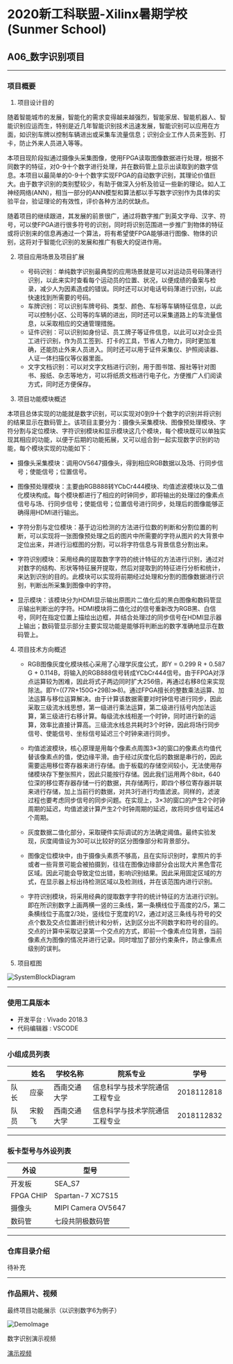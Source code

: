 # 2020新工科联盟-Xilinx暑期学校(Sunmer School)
## A06_数字识别项目
---
### 项目概要 
1. 项目设计目的  
   
随着智能城市的发展，智能化的需求变得越来越强烈，智能家居、智能机器人、智能识别应运而生，特别是近几年智能识别技术迅速发展，智能识别可以应用在方面，如识别车牌以控制车辆进出或采集车流量信息；识别企业工作人员来签到、打卡，防止外来人员进入等等。


本项目现阶段拟通过摄像头采集图像，使用FPGA读取图像数据进行处理，根据不同数字的特征，对0-9十个数字进行处理，并在数码管上显示出读取到的数字信息。本项目以最简单的0-9十个数字实现FPGA的自动数字识别，其理论价值巨大。由于数字识别的类别墅较少，有助于做深入分析及验证一些新的理论。如人工神经网络(ANN)，相当一部分的ANN模型和算法都以手写数字识别作为具体的实验平台，验证理论的有效性，评价各种方法的优缺点。


随着项目的继续跟进，其发展的前景很广，通过将数字推广到英文字母、汉字、符号，可以使FPGA进行很多符号的识别，同时将识别范围进一步推广到物体的特征或将识别来的信息再通过一个算法，将有希望使FPGA能够进行图像、物体的识别，这将对于智能化识别的发展和推广有极大的促进作用。 

2. 项目应用场景及项目扩展

    - 号码识别：单纯数字识别最典型的应用场景就是可以对运动员号码薄进行识别，以此来实时查看每个运动员的位置、状况，以便成绩的备案与检录，减少人为因素造成的错误。同时还可以对电话号码薄进行识别，以此快速找到所需要的号码。
    - 车牌识别：可以识别车牌号码、类型、颜色、车标等车辆特征信息，以此可以控制小区、公司等的车辆的进出，同时还可以采集道路上的车流量信息，以采取相应的交通管理措施。
    - 证件识别：可以识别如身份证、员工牌子等证件信息，以此可以对企业员工进行识别，作为员工签到、打卡的工具，节省人力物力，同时更加准确，还能防止外来人员进入。同时还可以用于证件采集仪、护照阅读器、人证一体扫描仪等仪器里面。
    - 文字文档识别：可以对文字文档进行识别，用于图书馆、报社等针对图书、报纸、杂志等地方，可以将纸质文档进行电子化，方便推广人们阅读方式，同时还方便保存。

3. 项目功能模块概述

本项目总体实现的功能就是数字识别，可以实现对0到9十个数字的识别并将识别的结果显示在数码管上。该项目主要分为：摄像头采集模块、图像预处理模块、字符分割与定位模块、字符识别模块和显示模块这几个模块，每个模块既可以单独实现其相应的功能，以便于后期的功能拓展，又可以组合到一起实现数字识别的功能，每个模块实现的功能如下：

- 摄像头采集模块：调用OV5647摄像头，得到相应RGB数据以及场、行同步信号；使能信号；位置信号。

- 图像预处理模块：主要由RGB888转YCbCr444模块、均值滤波模块以及二值化模块构成。每个模块都进行了相应的时钟同步，即将输出的处理过的像素点信号与场、行同步信号；使能信号；位置信号进行同步，处理后的图像能够正确得用HDMI进行输出。

- 字符分割与定位模块：基于边沿检测的方法进行位数的判断和分割位置的判断，可以实现将一张图像预处理之后的图片中所需要的字符从图片的大背景中定位出来，并进行沿框图的分割，可以将字符信息与背景信息分割出来。
- 字符识别模块：采用经典的提取数字字符的统计特征的方法进行识别，通过对对数字的结构、形状等特征展开提取，然后对提取到的特征进行分析和统计，来达到识别的目的。此模块可以实现将前期经过处理和分割的图像数据进行识别，判断出所采集到图像中的字符。
- 显示模块：该模块分为HDMI显示输出原图片二值化后的黑白图像和数码管显示输出判断出的字符。HDMI模块将二值化过的信号重新改为RGB黑、白信号，同时在指定位置上描绘出边框，并结合处理过的同步信号在HDMI显示器上输出；数码管显示部分主要实现功能是能够将判断出的数字准确地显示在数码管上。

4. 项目技术方向概述
    - RGB图像灰度化模块核心采用了心理学灰度公式，即Y = 0.299 R + 0.587 G + 0.114B，将输入的RGB888信号转成YCbCr444信号。由于FPGA对浮点运算较为困难，因此将式子两边同时扩大256倍，再通过右移8位来实现除法。即Y=((77R+150G+29B)≫8)。通过FPGA擅长的整数乘法运算、加法运算与移位运算解决。由于计算该数据需要对时钟信号进行同步，因此采取三级流水线思想，第一级进行乘法运算，第二级进行括号内加法运算，第三级进行右移计算。每级流水线相差一个时钟，同时进行新的运算，效率比直接计算高。三级流水线总共耗时3个时钟，因此将场行同步信号、使能信号、坐标信号延迟三个时钟来进行同步。
	- 均值滤波模块，核心原理是用每个像素点周围3×3的窗口的像素点均值代替该像素点的值，使边缘平滑。由于经过灰度化后的数据是串行的，因此需要运用移位寄存器来进行存储。由于板载的存储空间较小，无法使用存储模块存下整张照片，因此只能按行存储。因此我们运用两个8bit，640位深的移位寄存器存储一行的数据，共存储两行，即四个移位寄存器并联来进行存储，加上当前行的数据，对共3行进行均值滤波。同样的，滤波过程也要考虑同步信号的同步问题。在实现上，3×3的窗口的产生2个时钟周期的延迟，均值滤波计算产生2个时钟周期的延迟，故将同步信号延迟4个周期。
	
    - 灰度数据二值化部分，采取硬件实际调试的方法确定阈值。最终实验发现，灰度阈值设为30可以比较好的区分图像部分和背景部分。
  
	- 图像定位模块中，由于摄像头素质不够高，且在实际识别时，拿照片的手或者一些背景可能会被拍摄到，往往在图像边缘部分会出现大片黑色雪花区域。因此可能会导致定位出错，影响识别结果。因此采用固定区域的方式，在显示器上标出待检测区域以及检测线，并在该范围内进行识别。
    - 字符识别模块，将采用经典的提取数字字符的统计特征的方法进行识别。即在所识别数字上画两横一竖的三条线，第一条横线位于高度的2/5，第二条横线位于高度2/3处，竖线位于宽度的1/2，通过对这三条线与符号的交点个数及交点位置进行统计和分析，达到区分出不同数字和符号的目的。交点的计算中采取记录第一个交点的方式，即前一个像素点位背景，当前像素点为图像的情况并进行记录。同时增加了部分约束条件，防止像素点级别的误判。

5. 项目框图

![SystemBlockDiagram](./images/systemBlockDiagram.png) 

---
### 使用工具版本
- 开发平台 : Vivado 2018.3
- 代码编辑器 : VSCODE

---
### 小组成员列表
|| 姓名    |  学校名称      |  院系专业        | 学号   |
|---| --- | ---|---|---|
|队长|应豪|西南交通大学|信息科学与技术学院通信工程专业|2018112818|
|队员|宋毅飞|西南交通大学|信息科学与技术学院通信工程专业|2018112832| 

---

### 板卡型号与外设列表
| 外设      | 型号               |
| --------- | ------------------ |
| 开发板    | SEA_S7             |
| FPGA CHIP | Spartan-7 XC7S15   |
| 摄像头    | MIPI Camera OV5647 |
| 数码管    | 七段共阴极数码管   |
---
### 仓库目录介绍
待补充

---

### 作品照片、视频
最终项目功能展示（以识别数字6为例子）

![DemoImage](./images/DemoImage.jpg) 

数字识别演示视频

[演示视频](./images/DemoVideo.mp4)
